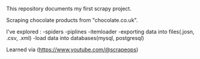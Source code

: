 This repository documents my first scrapy project.


Scraping chocolate products from "chocolate.co.uk". 

I've explored :
  -spiders
  -piplines
  -itemloader
  -exporting data into files(.josn, .csv, .xml)
  -load data into databases(mysql, postgresql)
  
Learned via (https://www.youtube.com/@scrapeops)
